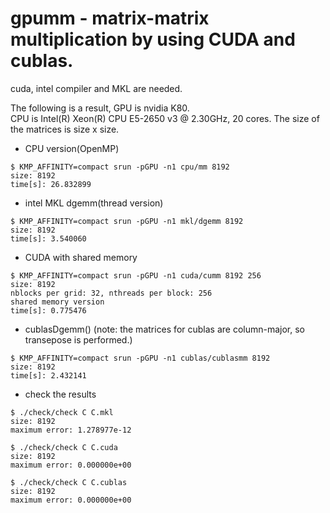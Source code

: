gpumm - matrix-matrix multiplication by using CUDA and cublas.
===
cuda, intel compiler and MKL are needed.  
  
The following is a result, GPU is nvidia K80.  
CPU is Intel(R) Xeon(R) CPU E5-2650 v3 @ 2.30GHz, 20 cores.
The size of the matrices is size x size.  
  
* CPU version(OpenMP)
~~~
$ KMP_AFFINITY=compact srun -pGPU -n1 cpu/mm 8192
size: 8192
time[s]: 26.832899
~~~
* intel MKL dgemm(thread version)
~~~
$ KMP_AFFINITY=compact srun -pGPU -n1 mkl/dgemm 8192
size: 8192
time[s]: 3.540060
~~~
* CUDA with shared memory
~~~
$ KMP_AFFINITY=compact srun -pGPU -n1 cuda/cumm 8192 256
size: 8192
nblocks per grid: 32, nthreads per block: 256
shared memory version
time[s]: 0.775476
~~~
* cublasDgemm() (note: the matrices for cublas are column-major, so transepose is performed.)
~~~
$ KMP_AFFINITY=compact srun -pGPU -n1 cublas/cublasmm 8192
size: 8192
time[s]: 2.432141
~~~
* check the results
~~~
$ ./check/check C C.mkl
size: 8192
maximum error: 1.278977e-12

$ ./check/check C C.cuda
size: 8192
maximum error: 0.000000e+00

$ ./check/check C C.cublas
size: 8192
maximum error: 0.000000e+00
~~~~
